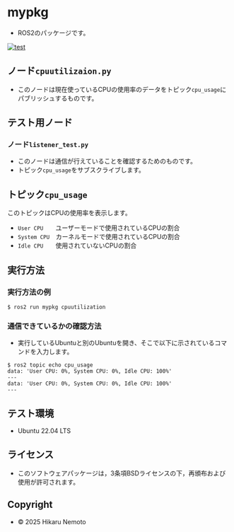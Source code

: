 # mypkg
- ROS2のパッケージです。

[![test](https://github.com/hikaru1105/My-package/actions/workflows/test.yml/badge.svg)](https://github.com/hikaru1105/My-package/actions/workflows/test.yml)

## ノード`cpuutilizaion.py`

- このノードは現在使っているCPUの使用率のデータをトピック`cpu_usage`にパブリッシュするものです。

## テスト用ノード
### ノード`listener_test.py`

- このノードは通信が行えていることを確認するためのものです。
- トピック`cpu_usage`をサブスクライブします。

## トピック`cpu_usage`

このトピックはCPUの使用率を表示します。

- `User CPU`　　ユーザーモードで使用されているCPUの割合
- `System CPU`　カーネルモードで使用されているCPUの割合
- `Idle CPU`　　使用されていないCPUの割合

## 実行方法

### 実行方法の例

```
$ ros2 run mypkg cpuutilization
```

### 通信できているかの確認方法

- 実行しているUbuntuと別のUbuntuを開き、そこで以下に示されているコマンドを入力します。
```
$ ros2 topic echo cpu_usage
data: 'User CPU: 0%, System CPU: 0%, Idle CPU: 100%'
---
data: 'User CPU: 0%, System CPU: 0%, Idle CPU: 100%'
---  
```
## テスト環境   
- Ubuntu 22.04 LTS
## ライセンス
- このソフトウェアパッケージは，3条項BSDライセンスの下，再頒布および使用が許可されます。
## Copyright
- © 2025 Hikaru Nemoto 
